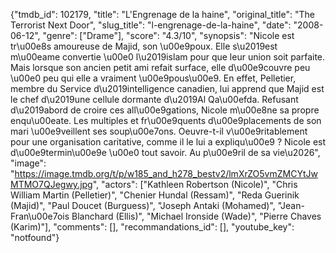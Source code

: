 {"tmdb_id": 102179, "title": "L'Engrenage de la haine", "original_title": "The Terrorist Next Door", "slug_title": "l-engrenage-de-la-haine", "date": "2008-06-12", "genre": ["Drame"], "score": "4.3/10", "synopsis": "Nicole est tr\u00e8s amoureuse de Majid, son \u00e9poux. Elle s\u2019est m\u00eame convertie \u00e0 l\u2019islam pour que leur union soit parfaite. Mais lorsque son ancien petit ami refait surface, elle d\u00e9couvre peu \u00e0 peu qui elle a vraiment \u00e9pous\u00e9. En effet, Pelletier, membre du Service d\u2019intelligence canadien, lui apprend que Majid est le chef d\u2019une cellule dormante d\u2019Al Qa\u00efda. Refusant d\u2019abord de croire ces all\u00e9gations, Nicole m\u00e8ne sa propre enqu\u00eate. Les multiples et fr\u00e9quents d\u00e9placements de son mari \u00e9veillent ses soup\u00e7ons. Oeuvre-t-il v\u00e9ritablement pour une organisation caritative, comme il le lui a expliqu\u00e9 ? Nicole est d\u00e9termin\u00e9e \u00e0 tout savoir. Au p\u00e9ril de sa vie\u2026", "image": "https://image.tmdb.org/t/p/w185_and_h278_bestv2/lmXrZO5vmZMCYtJwMTMO7QJegwy.jpg", "actors": ["Kathleen Robertson (Nicole)", "Chris William Martin (Pelletier)", "Chenier Hundal (Ressam)", "Reda Guerinik (Majid)", "Paul Doucet (Burguess)", "Joseph Antaki (Mohamed)", "Jean-Fran\u00e7ois Blanchard (Ellis)", "Michael Ironside (Wade)", "Pierre Chaves (Karim)"], "comments": [], "recommandations_id": [], "youtube_key": "notfound"}